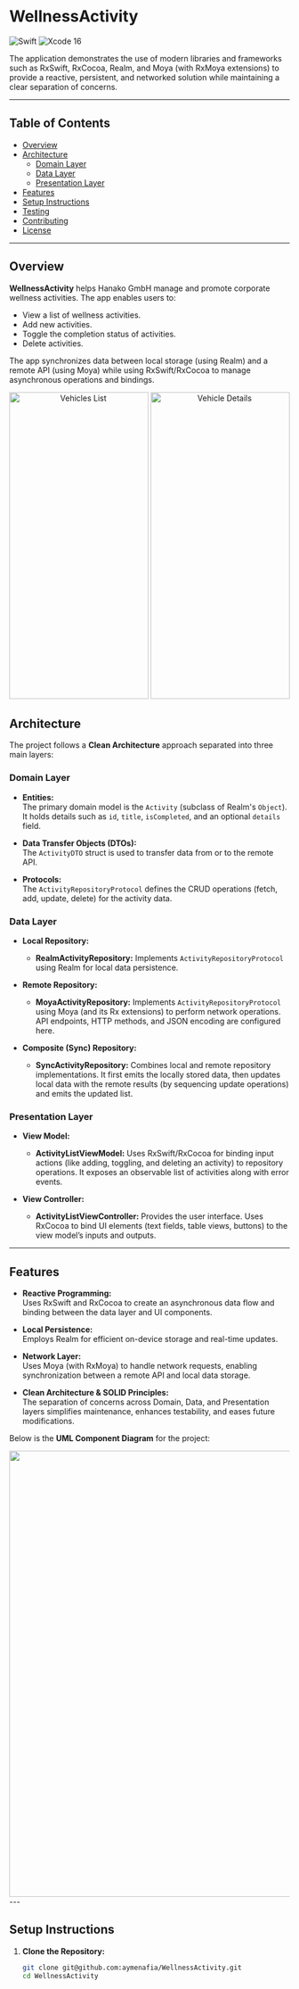 # WellnessActivity
![Swift](https://img.shields.io/badge/Language-Swift-orange)
![Xcode 16](https://img.shields.io/badge/IDE-Xcode%2016-blue)

The application demonstrates the use of modern libraries and frameworks such as RxSwift, RxCocoa, Realm, and Moya (with RxMoya extensions) to provide a reactive, persistent, and networked solution while maintaining a clear separation of concerns.

---

## Table of Contents
- [Overview](#overview)
- [Architecture](#architecture)
  - [Domain Layer](#domain-layer)
  - [Data Layer](#data-layer)
  - [Presentation Layer](#presentation-layer)
- [Features](#features)
- [Setup Instructions](#setup-instructions)
- [Testing](#testing)
- [Contributing](#contributing)
- [License](#license)

---

## Overview

**WellnessActivity** helps Hanako GmbH manage and promote corporate wellness activities. The app enables users to:
- View a list of wellness activities.
- Add new activities.
- Toggle the completion status of activities.
- Delete activities.

The app synchronizes data between local storage (using Realm) and a remote API (using Moya) while using RxSwift/RxCocoa to manage asynchronous operations and bindings.
<div align="center">
    <img src="https://github.com/user-attachments/assets/68333ba6-bd4b-435b-b2e9-a04f97b31c85" alt="Vehicles List" width="250" height="550">
    <img src="https://github.com/user-attachments/assets/8e2774ff-be20-4585-8077-1815302704b7" alt="Vehicle Details" width="250" height="550">
</div>



## Architecture

The project follows a **Clean Architecture** approach separated into three main layers:

### Domain Layer

- **Entities:**  
  The primary domain model is the `Activity` (subclass of Realm's `Object`). It holds details such as `id`, `title`, `isCompleted`, and an optional `details` field.
  
- **Data Transfer Objects (DTOs):**  
  The `ActivityDTO` struct is used to transfer data from or to the remote API.
  
- **Protocols:**  
  The `ActivityRepositoryProtocol` defines the CRUD operations (fetch, add, update, delete) for the activity data.

### Data Layer

- **Local Repository:**  
  - **RealmActivityRepository:** Implements `ActivityRepositoryProtocol` using Realm for local data persistence.
  
- **Remote Repository:**  
  - **MoyaActivityRepository:** Implements `ActivityRepositoryProtocol` using Moya (and its Rx extensions) to perform network operations. API endpoints, HTTP methods, and JSON encoding are configured here.
  
- **Composite (Sync) Repository:**  
  - **SyncActivityRepository:** Combines local and remote repository implementations. It first emits the locally stored data, then updates local data with the remote results (by sequencing update operations) and emits the updated list.

### Presentation Layer

- **View Model:**  
  - **ActivityListViewModel:** Uses RxSwift/RxCocoa for binding input actions (like adding, toggling, and deleting an activity) to repository operations. It exposes an observable list of activities along with error events.
  
- **View Controller:**  
  - **ActivityListViewController:** Provides the user interface. Uses RxCocoa to bind UI elements (text fields, table views, buttons) to the view model’s inputs and outputs.

---

## Features

- **Reactive Programming:**  
  Uses RxSwift and RxCocoa to create an asynchronous data flow and binding between the data layer and UI components.

- **Local Persistence:**  
  Employs Realm for efficient on-device storage and real-time updates.

- **Network Layer:**  
  Uses Moya (with RxMoya) to handle network requests, enabling synchronization between a remote API and local data storage.

- **Clean Architecture & SOLID Principles:**  
  The separation of concerns across Domain, Data, and Presentation layers simplifies maintenance, enhances testability, and eases future modifications.

Below is the **UML Component Diagram** for the project:

<img src="https://github.com/user-attachments/assets/b13c70aa-4b40-404f-927c-b01f4c58ab7c" alt="" width="800" height="800">
---

## Setup Instructions

1. **Clone the Repository:**

   ```bash
   git clone git@github.com:aymenafia/WellnessActivity.git
   cd WellnessActivity



